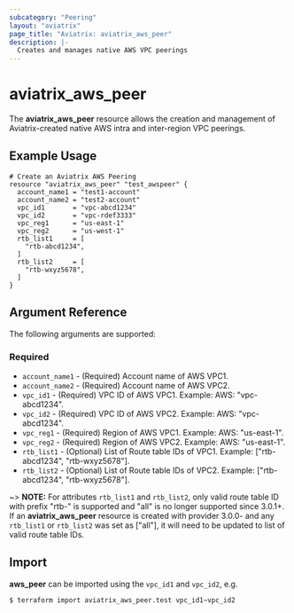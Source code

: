```yaml
---
subcategory: "Peering"
layout: "aviatrix"
page_title: "Aviatrix: aviatrix_aws_peer"
description: |-
  Creates and manages native AWS VPC peerings
---
```


# aviatrix_aws_peer

The **aviatrix_aws_peer** resource allows the creation and management of Aviatrix-created native AWS intra and inter-region VPC peerings.

## Example Usage

```hcl
# Create an Aviatrix AWS Peering
resource "aviatrix_aws_peer" "test_awspeer" {
  account_name1 = "test1-account"
  account_name2 = "test2-account"
  vpc_id1       = "vpc-abcd1234"
  vpc_id2       = "vpc-rdef3333"
  vpc_reg1      = "us-east-1"
  vpc_reg2      = "us-west-1"
  rtb_list1     = [
    "rtb-abcd1234",
  ]
  rtb_list2     = [
    "rtb-wxyz5678",
  ]
}
```

## Argument Reference

The following arguments are supported:

### Required
* `account_name1` - (Required) Account name of AWS VPC1.
* `account_name2` - (Required) Account name of AWS VPC2.
* `vpc_id1` - (Required) VPC ID of AWS VPC1. Example: AWS: "vpc-abcd1234".
* `vpc_id2` - (Required) VPC ID of AWS VPC2. Example: AWS: "vpc-abcd1234".
* `vpc_reg1` - (Required) Region of AWS VPC1. Example: AWS: "us-east-1".
* `vpc_reg2` - (Required) Region of AWS VPC2. Example: AWS: "us-east-1".
* `rtb_list1` - (Optional) List of Route table IDs of VPC1. Example: ["rtb-abcd1234", "rtb-wxyz5678"].
* `rtb_list2` - (Optional) List of Route table IDs of VPC2. Example: ["rtb-abcd1234", "rtb-wxyz5678"].

~> **NOTE:** For attributes `rtb_list1` and `rtb_list2`, only valid route table ID with prefix "rtb-" is supported and
"all" is no longer supported since 3.0.1+. If an **aviatrix_aws_peer** resource is created with provider 3.0.0- and any
`rtb_list1` or `rtb_list2` was set as ["all"], it will need to be updated to list of valid route table IDs.

## Import

**aws_peer** can be imported using the `vpc_id1` and `vpc_id2`, e.g.

```
$ terraform import aviatrix_aws_peer.test vpc_id1~vpc_id2
```
